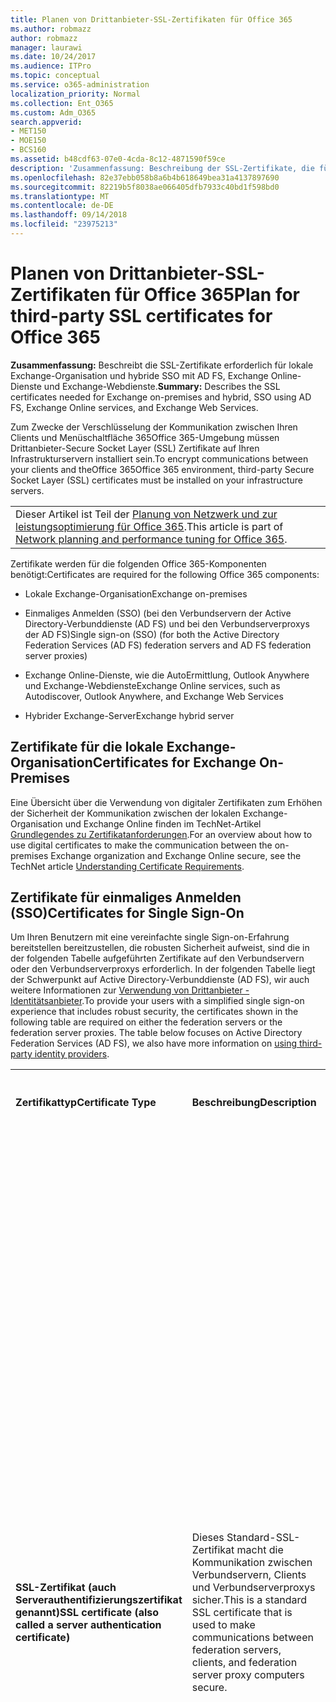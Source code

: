 ```yaml
---
title: Planen von Drittanbieter-SSL-Zertifikaten für Office 365
ms.author: robmazz
author: robmazz
manager: laurawi
ms.date: 10/24/2017
ms.audience: ITPro
ms.topic: conceptual
ms.service: o365-administration
localization_priority: Normal
ms.collection: Ent_O365
ms.custom: Adm_O365
search.appverid:
- MET150
- MOE150
- BCS160
ms.assetid: b48cdf63-07e0-4cda-8c12-4871590f59ce
description: 'Zusammenfassung: Beschreibung der SSL-Zertifikate, die für lokale und hybride Exchange-Bereitstellungen, Einmaliges Anmelden mit AD FS, Exchange Online-Dienste und Exchange-Webdienste benötigt werden.'
ms.openlocfilehash: 82e37ebb058b8a6b4b618649bea31a4137897690
ms.sourcegitcommit: 82219b5f8038ae066405dfb7933c40bd1f598bd0
ms.translationtype: MT
ms.contentlocale: de-DE
ms.lasthandoff: 09/14/2018
ms.locfileid: "23975213"
---
```

# <a name="plan-for-third-party-ssl-certificates-for-office-365"></a><span data-ttu-id="2962a-103">Planen von Drittanbieter-SSL-Zertifikaten für Office 365</span><span class="sxs-lookup"><span data-stu-id="2962a-103">Plan for third-party SSL certificates for Office 365</span></span>

 <span data-ttu-id="2962a-104">**Zusammenfassung:** Beschreibt die SSL-Zertifikate erforderlich für lokale Exchange-Organisation und hybride SSO mit AD FS, Exchange Online-Dienste und Exchange-Webdienste.</span><span class="sxs-lookup"><span data-stu-id="2962a-104">**Summary:** Describes the SSL certificates needed for Exchange on-premises and hybrid, SSO using AD FS, Exchange Online services, and Exchange Web Services.</span></span> 
  
<span data-ttu-id="2962a-105">Zum Zwecke der Verschlüsselung der Kommunikation zwischen Ihren Clients und Menüschaltfläche 365Office 365-Umgebung müssen Drittanbieter-Secure Socket Layer (SSL) Zertifikate auf Ihren Infrastrukturservern installiert sein.</span><span class="sxs-lookup"><span data-stu-id="2962a-105">To encrypt communications between your clients and theOffice 365Office 365 environment, third-party Secure Socket Layer (SSL) certificates must be installed on your infrastructure servers.</span></span>

||
|:-----|
| <span data-ttu-id="2962a-106">Dieser Artikel ist Teil der [Planung von Netzwerk und zur leistungsoptimierung für Office 365](https://aka.ms/tune).</span><span class="sxs-lookup"><span data-stu-id="2962a-106">This article is part of [Network planning and performance tuning for Office 365](https://aka.ms/tune).</span></span>|
   
<span data-ttu-id="2962a-107">Zertifikate werden für die folgenden Office 365-Komponenten benötigt:</span><span class="sxs-lookup"><span data-stu-id="2962a-107">Certificates are required for the following Office 365 components:</span></span>
  
- <span data-ttu-id="2962a-108">Lokale Exchange-Organisation</span><span class="sxs-lookup"><span data-stu-id="2962a-108">Exchange on-premises</span></span>
    
- <span data-ttu-id="2962a-109">Einmaliges Anmelden (SSO) (bei den Verbundservern der Active Directory-Verbunddienste (AD FS) und bei den Verbundserverproxys der AD FS)</span><span class="sxs-lookup"><span data-stu-id="2962a-109">Single sign-on (SSO) (for both the Active Directory Federation Services (AD FS) federation servers and AD FS federation server proxies)</span></span>
    
- <span data-ttu-id="2962a-110">Exchange Online-Dienste, wie die AutoErmittlung, Outlook Anywhere und Exchange-Webdienste</span><span class="sxs-lookup"><span data-stu-id="2962a-110">Exchange Online services, such as Autodiscover, Outlook Anywhere, and Exchange Web Services</span></span>
    
- <span data-ttu-id="2962a-111">Hybrider Exchange-Server</span><span class="sxs-lookup"><span data-stu-id="2962a-111">Exchange hybrid server</span></span>
    
## <a name="certificates-for-exchange-on-premises"></a><span data-ttu-id="2962a-112">Zertifikate für die lokale Exchange-Organisation</span><span class="sxs-lookup"><span data-stu-id="2962a-112">Certificates for Exchange On-Premises</span></span>

<span data-ttu-id="2962a-113">Eine Übersicht über die Verwendung von digitaler Zertifikaten zum Erhöhen der Sicherheit der Kommunikation zwischen der lokalen Exchange-Organisation und Exchange Online finden im TechNet-Artikel [Grundlegendes zu Zertifikatanforderungen](https://go.microsoft.com/fwlink/p/?LinkID=243657).</span><span class="sxs-lookup"><span data-stu-id="2962a-113">For an overview about how to use digital certificates to make the communication between the on-premises Exchange organization and Exchange Online secure, see the TechNet article [Understanding Certificate Requirements](https://go.microsoft.com/fwlink/p/?LinkID=243657).</span></span>
  
## <a name="certificates-for-single-sign-on"></a><span data-ttu-id="2962a-114">Zertifikate für einmaliges Anmelden (SSO)</span><span class="sxs-lookup"><span data-stu-id="2962a-114">Certificates for Single Sign-On</span></span>

<span data-ttu-id="2962a-p101">Um Ihren Benutzern mit eine vereinfachte single Sign-on-Erfahrung bereitstellen bereitzustellen, die robusten Sicherheit aufweist, sind die in der folgenden Tabelle aufgeführten Zertifikate auf den Verbundservern oder den Verbundserverproxys erforderlich. In der folgenden Tabelle liegt der Schwerpunkt auf Active Directory-Verbunddienste (AD FS), wir auch weitere Informationen zur [Verwendung von Drittanbieter - Identitätsanbieter](https://go.microsoft.com/fwlink/?LinkId=532869).</span><span class="sxs-lookup"><span data-stu-id="2962a-p101">To provide your users with a simplified single sign-on experience that includes robust security, the certificates shown in the following table are required on either the federation servers or the federation server proxies. The table below focuses on Active Directory Federation Services (AD FS), we also have more information on [using third-party identity providers](https://go.microsoft.com/fwlink/?LinkId=532869).</span></span>
  
||||
|:-----|:-----|:-----|
|<span data-ttu-id="2962a-117">**Zertifikattyp**</span><span class="sxs-lookup"><span data-stu-id="2962a-117">**Certificate Type**</span></span> <br/> |<span data-ttu-id="2962a-118">**Beschreibung**</span><span class="sxs-lookup"><span data-stu-id="2962a-118">**Description**</span></span> <br/> |<span data-ttu-id="2962a-119">**Was sollten Sie wissen, bevor Sie mit der Bereitstellung beginnen?**</span><span class="sxs-lookup"><span data-stu-id="2962a-119">**What you need to know before you deploy**</span></span> <br/> |
|<span data-ttu-id="2962a-120">**SSL-Zertifikat (auch Serverauthentifizierungszertifikat genannt)**</span><span class="sxs-lookup"><span data-stu-id="2962a-120">**SSL certificate (also called a server authentication certificate)**</span></span> <br/> |<span data-ttu-id="2962a-121">Dieses Standard-SSL-Zertifikat macht die Kommunikation zwischen Verbundservern, Clients und Verbundserverproxys sicher.</span><span class="sxs-lookup"><span data-stu-id="2962a-121">This is a standard SSL certificate that is used to make communications between federation servers, clients, and federation server proxy computers secure.</span></span>  <br/> |<span data-ttu-id="2962a-p102">AD FS ist ein SSL-Zertifikat erforderlich. Standardmäßig verwendet AD FS das SSL-Zertifikat, das konfiguriert ist, für die Standardwebsite in Internetinformationsdienste (Internet Information Services, IIS).</span><span class="sxs-lookup"><span data-stu-id="2962a-p102">AD FS requires an SSL certificate. By default, AD FS uses the SSL certificate that is configured for the default website in Internet Information Services (IIS).  </span></span><br/> <span data-ttu-id="2962a-p103">Der Antragstellername des dieses SSL-Zertifikat wird der Name der Verbund-Dienst (FS) für jede Instanz von AD FS bestimmt, die Sie bereitstellen. Wählen Sie einen Antragstellernamen für alle neuen Zertifizierungsstelle (CA)-ausgestellte Zertifikate, die am besten den Namen Ihrer Firma oder Organisation zu Office 365 darstellt. Dieser Name muss routbare sein.</span><span class="sxs-lookup"><span data-stu-id="2962a-p103">The subject name of this SSL certificate is used to determine the Federation Service (FS) name for each instance of AD FS that you deploy. Consider choosing a subject name for any new certification authority (CA)-issued certificates that best represents the name of your company or organization to Office 365. This name must be Internet-routable.  </span></span><br/><span data-ttu-id="2962a-127">**Vorsicht:** AD FS erfordert, dass dieses SSL-Zertifikat keinen Punkt (Kurzname) Antragstellernamen aufweisen.</span><span class="sxs-lookup"><span data-stu-id="2962a-127">**Caution:** AD FS requires that this SSL certificate have no dotless (short-name) subject name.</span></span>          <br/> <span data-ttu-id="2962a-128">**Empfehlung:** Da dieses Zertifikat vom Clients von AD FS als vertrauenswürdig sein muss, wird empfohlen, dass Sie ein SSL-Zertifikat von einer öffentlichen Zertifizierungsstelle (Drittanbieter) oder von einer Zertifizierungsstelle, die eine öffentlich vertrauenswürdigen Stammzertifizierungsstellen untergeordnet ist ausgestellt verwenden; beispielsweise VeriSign oder Thawte.</span><span class="sxs-lookup"><span data-stu-id="2962a-128">**Recommendation:** Because this certificate must be trusted by clients of AD FS, we recommend that you use an SSL certificate issued by a public (third-party) CA or by a CA that is subordinate to a publicly trusted root; for example, VeriSign or Thawte.</span></span>  <br/> |
|<span data-ttu-id="2962a-129">**Tokensignaturzertifikat**</span><span class="sxs-lookup"><span data-stu-id="2962a-129">**Token-signing certificate**</span></span> <br/> |<span data-ttu-id="2962a-130">Dies ist ein standardmäßiges x. 509-Zertifikat, das verwendet wird, für die sichere Signierung aller Token, die der Verbundserver ausstellt und die Office 365 akzeptiert und validiert.</span><span class="sxs-lookup"><span data-stu-id="2962a-130">This is a standard X.509 certificate that's used for securely signing all tokens that the federation server issues and that Office 365 accepts and validates.</span></span>  <br/> |<span data-ttu-id="2962a-p104">Das Tokensignaturzertifikat muss einen privaten Schlüssel enthalten, der eine vertrauenswürdige Stammzertifizierungsstelle in der FS untergeordnet ist. AD FS erstellt standardmäßig ein selbstsigniertes Zertifikat. Jedoch können je nach den Anforderungen Ihrer Organisation, Sie dieses Zertifikat einer Zertifizierungsstelle ausgestellten Zertifikat ändern mithilfe der AD FS-Verwaltungs-Snap-in.</span><span class="sxs-lookup"><span data-stu-id="2962a-p104">The token-signing certificate must contain a private key that chains to a trusted root in the FS. By default, AD FS creates a self-signed certificate. However, depending on the needs of your organization, you can change this certificate to a CA-issued certificate by using the AD FS management snap-in.  </span></span><br/><span data-ttu-id="2962a-p105">**Vorsicht:** Das Tokensignaturzertifikat ist entscheidend für die Stabilität von der FS. Wenn das Zertifikat geändert wird, muss die Änderung Office 365 benachrichtigt werden. Wenn die Benachrichtigung nicht angegeben ist, können Benutzer auf ihre Office 365-Dienstangebote anmelden.</span><span class="sxs-lookup"><span data-stu-id="2962a-p105">**Caution:** The token-signing certificate is critical to the stability of the FS. If the certificate is changed, Office 365 must be notified of the change. If notification is not provided, users can't sign in to their Office 365 service offerings.</span></span><br/><span data-ttu-id="2962a-p106">**Empfehlung:** Es wird empfohlen, dass Sie selbstsignierte Tokensignaturzertifikat verwenden, die von AD FS generiert wird. Auf diese Weise wird er dieses Zertifikat für Sie standardmäßig verwaltet. Angenommen, wenn dieses Zertifikat ist der Testzeitraum AD FS ein neues selbstsigniertes Zertifikats generiert.</span><span class="sxs-lookup"><span data-stu-id="2962a-p106">**Recommendation:** We recommend that you use the self-signed token-signing certificate that is generated by AD FS. By doing so, it manages this certificate for you by default. For example, when this certificate is about to expire, AD FS will generate a new self-signed certificate.  </span></span><br/> |
   
<span data-ttu-id="2962a-140">Verbundserverproxys fordern dieses Zertifikat, das in der folgenden Tabelle beschrieben ist.</span><span class="sxs-lookup"><span data-stu-id="2962a-140">Federation server proxies require the certificate that is described in the following table.</span></span>
  
||||
|:-----|:-----|:-----|
|<span data-ttu-id="2962a-141">**Zertifikattyp**</span><span class="sxs-lookup"><span data-stu-id="2962a-141">**Certificate Type**</span></span> <br/> |<span data-ttu-id="2962a-142">**Beschreibung**</span><span class="sxs-lookup"><span data-stu-id="2962a-142">**Description**</span></span> <br/> |<span data-ttu-id="2962a-143">**Was sollten Sie wissen, bevor Sie mit der Bereitstellung beginnen?**</span><span class="sxs-lookup"><span data-stu-id="2962a-143">**What you need to know before you deploy**</span></span> <br/> |
|<span data-ttu-id="2962a-144">SSL-Zertifikat</span><span class="sxs-lookup"><span data-stu-id="2962a-144">SSL certificate</span></span>  <br/> |<span data-ttu-id="2962a-145">Dieses Standard-SSL-Zertifikat macht die Kommunikation zwischen Verbundservern, Verbundserverproxys und Internetclientcomputern sicher.</span><span class="sxs-lookup"><span data-stu-id="2962a-145">This is a standard SSL certificate that is used for securing communications between a federation server, a federation server proxy, and Internet client computers.</span></span>  <br/> |<span data-ttu-id="2962a-146">Bevor Sie den AD FS Verbund Verbundserverproxy-Konfigurationsassistenten erfolgreich ausführen können, muss dieses SSL-Zertifikat an die Standardwebsite in IIS gebunden werden.</span><span class="sxs-lookup"><span data-stu-id="2962a-146">This SSL certificate must be bound to the default website in IIS before you can successfully run the AD FS Federation Server Proxy Configuration wizard.</span></span>  <br/> <span data-ttu-id="2962a-147">Dieses Zertifikat muss denselben Antragstellernamen wie das SSL-Zertifikat haben, das auf dem Verbundserver im Unternehmensnetzwerk konfiguriert wurde.</span><span class="sxs-lookup"><span data-stu-id="2962a-147">This certificate must have the same subject name as the SSL certificate that was configured on the federation server in the corporate network.</span></span>  <br/> <span data-ttu-id="2962a-148">**Empfehlung:** Unsere Empfehlung lautet, dass Sie dasselbe Serverauthentifizierungszertifikat verwenden, das auf dem Verbundserver konfiguriert wurde, mit dem dieser Verbundserverproxy verbunden ist.</span><span class="sxs-lookup"><span data-stu-id="2962a-148">**Recommendation:** We recommend that you use the same server authentication certificate that is configured on the federation server that this federation server proxy connects to.</span></span>  <br/> |
   
## <a name="certificates-for-autodiscover-outlook-anywhere-and-active-directory-synchronization"></a><span data-ttu-id="2962a-149">Zertifikate für AutoErmittlung, Outlook Anywhere und Active Directory-Synchronisierung</span><span class="sxs-lookup"><span data-stu-id="2962a-149">Certificates for Autodiscover, Outlook Anywhere, and Active Directory Synchronization</span></span>

<span data-ttu-id="2962a-p107">Die externen Exchange 2013, Exchange 2010, Exchange 2007 und Exchange 2003 Client Access Server (CASs) ist ein Drittanbieter-SSL-Zertifikat für sichere Verbindungen für AutoErmittlung, Outlook Anywhere und Active Directory Synchronization Services erforderlich. Dieses Zertifikat in Ihrer lokalen Umgebung installiert möglicherweise bereits müssen.</span><span class="sxs-lookup"><span data-stu-id="2962a-p107">Your external-facing Exchange 2013, Exchange 2010, Exchange 2007, and Exchange 2003 Client Access servers (CASs) require a third-party SSL certificate for secure connections for Autodiscover, Outlook Anywhere, and Active Directory synchronization services. You may already have this certificate installed in your on-premises environment.</span></span>
  
## <a name="certificate-for-an-exchange-hybrid-server"></a><span data-ttu-id="2962a-152">Zertifikat für einen Exchange-Hybridserver</span><span class="sxs-lookup"><span data-stu-id="2962a-152">Certificate for an Exchange Hybrid Server</span></span>

<span data-ttu-id="2962a-p108">Die externen hybride Exchange-Server oder Server ist ein Drittanbieter-SSL-Zertifikat für sichere Konnektivität mit dem Exchange Online-Dienst erforderlich. Sie müssen dieses Zertifikat von Ihrem Drittanbieter-SSL-Anbieter abzurufen.</span><span class="sxs-lookup"><span data-stu-id="2962a-p108">Your external-facing Exchange hybrid server or servers require a third-party SSL certificate for secure connectivity with the Exchange Online service. You need to get this certificate from your third-party SSL provider.</span></span>
  
## <a name="office-365-certificate-chains"></a><span data-ttu-id="2962a-155">Office 365 Zertifikatketten</span><span class="sxs-lookup"><span data-stu-id="2962a-155">Office 365 Certificate Chains</span></span>

<span data-ttu-id="2962a-p109">In diesem Artikel wird beschrieben, die Zertifikate, die Sie möglicherweise auf Ihrer Infrastruktur installieren müssen. Weitere Informationen über die Zertifikate auf unsere Office 365-Server installiert sind finden Sie unter [Office 365 Zertifikatketten](https://support.office.com/article/0c03e6b3-e73f-4316-9e2b-bf4091ae96bb).</span><span class="sxs-lookup"><span data-stu-id="2962a-p109">This article describes the certificates you may need to install on your infrastructure. For more information on the certificates installed on our Office 365 servers, see [Office 365 Certificate Chains](https://support.office.com/article/0c03e6b3-e73f-4316-9e2b-bf4091ae96bb).</span></span>
  

